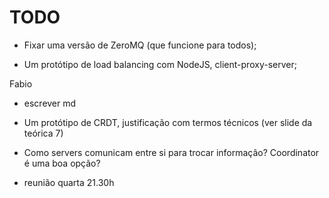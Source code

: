 # TODO

- Fixar uma versão de ZeroMQ (que funcione para todos);


- Um protótipo de load balancing com NodeJS, client-proxy-server;

Fabio
- escrever md
- Um protótipo de CRDT, justificação com termos técnicos (ver slide da teórica 7)
- Como servers comunicam entre si para trocar informação? Coordinator é uma boa opção?

- reunião quarta 21.30h